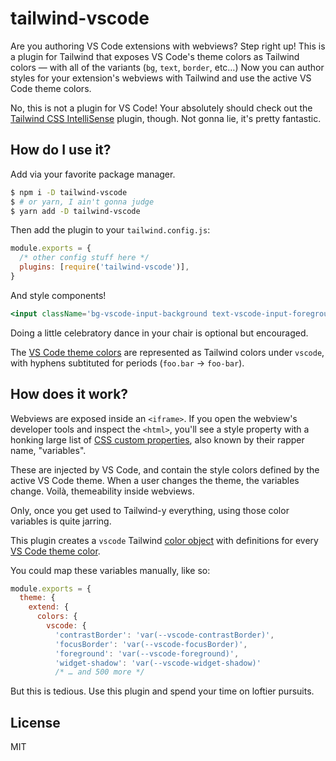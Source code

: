 # tailwind-vscode

Are you authoring VS Code extensions with webviews? Step right up! This is a plugin for Tailwind that exposes VS Code's theme colors as Tailwind colors — with all of the variants (`bg`, `text`, `border`, etc…) Now you can author styles for your extension's webviews with Tailwind and use the active VS Code theme colors.

No, this is not a plugin for VS Code! Your absolutely should check out the [Tailwind CSS IntelliSense](https://marketplace.visualstudio.com/items?itemName=bradlc.vscode-tailwindcss) plugin, though. Not gonna lie, it's pretty fantastic.

## How do I use it?

Add via your favorite package manager. 

```bash
$ npm i -D tailwind-vscode
$ # or yarn, I ain't gonna judge
$ yarn add -D tailwind-vscode
```

Then add the plugin to your `tailwind.config.js`:

```js
module.exports = {
  /* other config stuff here */
  plugins: [require('tailwind-vscode')],
}
```

And style components!

```jsx
<input className='bg-vscode-input-background text-vscode-input-foreground border-vscode-input-border focus:border-vscode-inputOption-activeBorder'/>
```

Doing a little celebratory dance in your chair is optional but encouraged.

The [VS Code theme colors](https://code.visualstudio.com/api/references/theme-color) are represented as Tailwind colors under `vscode`, with hyphens subtituted for periods (`foo.bar` → `foo-bar`).

## How does it work?

Webviews are exposed inside an `<iframe>`. If you open the webview's developer tools and inspect the `<html>`, you'll see a style property with a honking large list of [CSS custom properties](https://developer.mozilla.org/en-US/docs/Web/CSS/Using_CSS_custom_properties), also known by their rapper name, "variables".

These are injected by VS Code, and contain the style colors defined by the active VS Code theme. When a user changes the theme, the variables change. Voilà, themeability inside webviews.

Only, once you get used to Tailwind-y everything, using those color variables is quite jarring.

This plugin creates a `vscode` Tailwind [color object](https://tailwindcss.com/docs/customizing-colors#color-object-syntax) with definitions for every [VS Code theme color](https://code.visualstudio.com/api/references/theme-color). 

You could map these variables manually, like so:

```js
module.exports = {
  theme: {
    extend: {
      colors: {
        vscode: {
          'contrastBorder': 'var(--vscode-contrastBorder)',
          'focusBorder': 'var(--vscode-focusBorder)',
          'foreground': 'var(--vscode-foreground)',
          'widget-shadow': 'var(--vscode-widget-shadow)'
          /* … and 500 more */
```

But this is tedious. Use this plugin and spend your time on loftier pursuits.

## License

MIT



